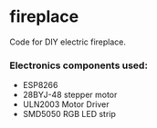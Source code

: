 # fireplace

Code for DIY electric fireplace.

### Electronics components used:

- ESP8266
- 28BYJ-48 stepper motor
- ULN2003 Motor Driver
- SMD5050 RGB LED strip
